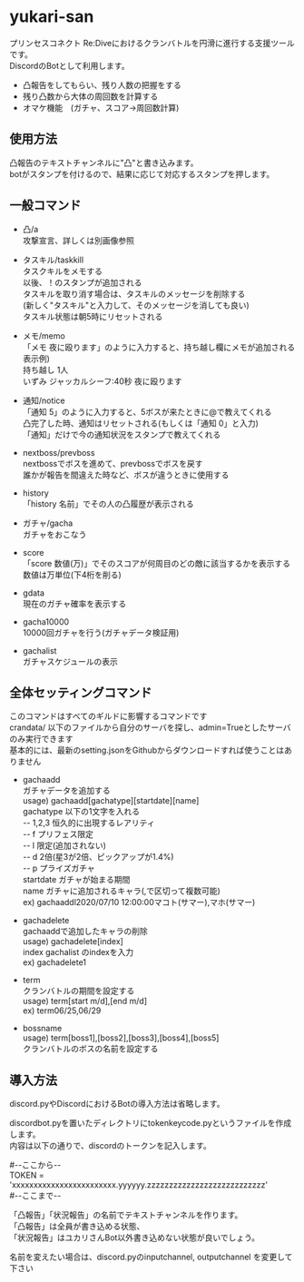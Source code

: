 # yukari-san

プリンセスコネクト Re:Diveにおけるクランバトルを円滑に進行する支援ツールです。  
DiscordのBotとして利用します。

- 凸報告をしてもらい、残り人数の把握をする
- 残り凸数から大体の周回数を計算する
- オマケ機能　(ガチャ、スコア→周回数計算)

## 使用方法

凸報告のテキストチャンネルに"凸"と書き込みます。  
botがスタンプを付けるので、結果に応じて対応するスタンプを押します。  


## 一般コマンド

- 凸/a  
攻撃宣言、詳しくは別画像参照

- タスキル/taskkill  
タスクキルをメモする  
以後、！のスタンプが追加される  
タスキルを取り消す場合は、タスキルのメッセージを削除する  
(新しく"タスキル"と入力して、そのメッセージを消しても良い)  
タスキル状態は朝5時にリセットされる  

- メモ/memo  
「メモ 夜に殴ります」のように入力すると、持ち越し欄にメモが追加される  
表示例)  
持ち越し 1人  
いずみ ジャッカルシーフ:40秒 夜に殴ります  

- 通知/notice  
「通知 5」のように入力すると、5ボスが来たときに@で教えてくれる  
凸完了した時、通知はリセットされる(もしくは「通知 0」と入力)  
「通知」だけで今の通知状況をスタンプで教えてくれる  

- nextboss/prevboss  
nextbossでボスを進めて、prevbossでボスを戻す  
誰かが報告を間違えた時など、ボスが違うときに使用する  

- history  
「history 名前」でその人の凸履歴が表示される

- ガチャ/gacha  
ガチャをおこなう

- score  
「score 数値(万)」でそのスコアが何周目のどの敵に該当するかを表示する  
数値は万単位(下4桁を削る)

- gdata  
現在のガチャ確率を表示する

- gacha10000  
10000回ガチャを行う(ガチャデータ検証用)

- gachalist  
ガチャスケジュールの表示

## 全体セッティングコマンド

このコマンドはすべてのギルドに影響するコマンドです  
crandata/ 以下のファイルから自分のサーバを探し、admin=Trueとしたサーバのみ実行できます  
基本的には、最新のsetting.jsonをGithubからダウンロードすれば使うことはありません  

- gachaadd  
ガチャデータを追加する  
usage) gachaadd[gachatype][startdate][name]  
gachatype  以下の1文字を入れる  
-- 1,2,3 恒久的に出現するレアリティ  
-- f プリフェス限定  
-- l 限定(追加されない)  
-- d 2倍(星3が2倍、ピックアップが1.4%)  
-- p プライズガチャ  
startdate  ガチャが始まる期間  
name  ガチャに追加されるキャラ(,で区切って複数可能)  
ex) gachaaddl2020/07/10 12:00:00マコト(サマー),マホ(サマー)  

- gachadelete  
gachaaddで追加したキャラの削除  
usage) gachadelete[index]  
index  gachalist のindexを入力  
ex) gachadelete1  

- term  
クランバトルの期間を設定する  
usage) term[start m/d],[end m/d]  
ex) term06/25,06/29  

- bossname  
usage) term[boss1],[boss2],[boss3],[boss4],[boss5]  
クランバトルのボスの名前を設定する  

## 導入方法

discord.pyやDiscordにおけるBotの導入方法は省略します。  

discordbot.pyを置いたディレクトリにtokenkeycode.pyというファイルを作成します。  
内容は以下の通りで、discordのトークンを記入します。

#--ここから--  
TOKEN = 'xxxxxxxxxxxxxxxxxxxxxxxx.yyyyyy.zzzzzzzzzzzzzzzzzzzzzzzzzzz'  
#--ここまで--  

「凸報告」「状況報告」の名前でテキストチャンネルを作ります。  
「凸報告」は全員が書き込める状態、  
「状況報告」はユカリさんBot以外書き込めない状態が良いでしょう。  

名前を変えたい場合は、discord.pyのinputchannel, outputchannel を変更して下さい  


